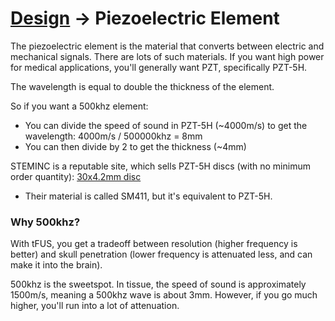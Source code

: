 # [Design](/design.md) → Piezoelectric Element

The piezoelectric element is the material that converts between electric and mechanical signals. There are lots of such materials. If you want high power for medical applications, you'll generally want PZT, specifically PZT-5H.

The wavelength is equal to double the thickness of the element.

So if you want a 500khz element:
- You can divide the speed of sound in PZT-5H (~4000m/s) to get the wavelength: 4000m/s / 500000khz = 8mm
- You can then divide by 2 to get the thickness (~4mm)

STEMINC is a reputable site, which sells PZT-5H discs (with no minimum order quantity): [30x4.2mm disc](https://www.steminc.com/PZT/en/pzt-ceramic-disc-30x42mm-s-500-khz)
- Their material is called SM411, but it's equivalent to PZT-5H.

### Why 500khz?

With tFUS, you get a tradeoff between resolution (higher frequency is better) and skull penetration (lower frequency is attenuated less, and can make it into the brain).

500khz is the sweetspot. In tissue, the speed of sound is approximately 1500m/s, meaning a 500khz wave is about 3mm. However, if you go much higher, you'll run into a lot of attenuation.

